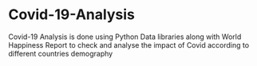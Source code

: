 # Covid-19-Analysis

Covid-19 Analysis is done using Python Data libraries along with World Happiness Report to check and analyse the impact of Covid according to different countries demography

